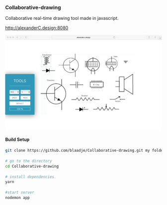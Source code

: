 ### Collaborative-drawing

Collaborative real-time drawing tool made in javascript.

http://alexanderC.design:8080

<img src="https://github.com/blaadje/Collaborative-drawing/blob/master/presentation.jpg" width="600" />

#### Build Setup

``` bash
git clone https://github.com/blaadje/Collaborative-drawing.git my folder

# go to the directory
cd Collaborative-drawing

# install dependencies
yarn

#start server
nodemon app

```
